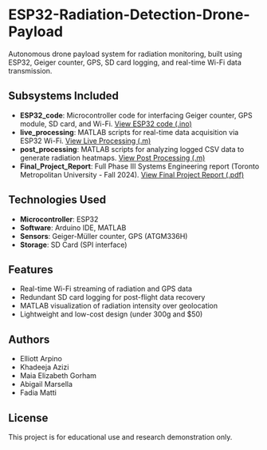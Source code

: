 # ESP32-Radiation-Detection-Drone-Payload

Autonomous drone payload system for radiation monitoring, built using ESP32, Geiger counter, GPS, SD card logging, and real-time Wi-Fi data transmission.

## Subsystems Included
- **ESP32_code**: Microcontroller code for interfacing Geiger counter, GPS module, SD card, and Wi-Fi.
  [View ESP32 code (.ino)](./ESP32_code.ino)
- **live_processing**: MATLAB scripts for real-time data acquisition via ESP32 Wi-Fi.
  [View Live Processing (.m)](./live_processing.m)
- **post_processing**: MATLAB scripts for analyzing logged CSV data to generate radiation heatmaps.
  [View Post Processing (.m)](./post_processing.m)
- **Final_Project_Report**: Full Phase III Systems Engineering report (Toronto Metropolitan University - Fall 2024).
  [View Final Project Report (.pdf)](./Project_Phase_III_Report.pdf)

## Technologies Used
- **Microcontroller**: ESP32
- **Software**: Arduino IDE, MATLAB
- **Sensors**: Geiger-Müller counter, GPS (ATGM336H)
- **Storage**: SD Card (SPI interface)

## Features
- Real-time Wi-Fi streaming of radiation and GPS data
- Redundant SD card logging for post-flight data recovery
- MATLAB visualization of radiation intensity over geolocation
- Lightweight and low-cost design (under 300g and $50)

## Authors
- Elliott Arpino  
- Khadeeja Azizi  
- Maia Elizabeth Gorham  
- Abigail Marsella  
- Fadia Matti

## License
This project is for educational use and research demonstration only.
